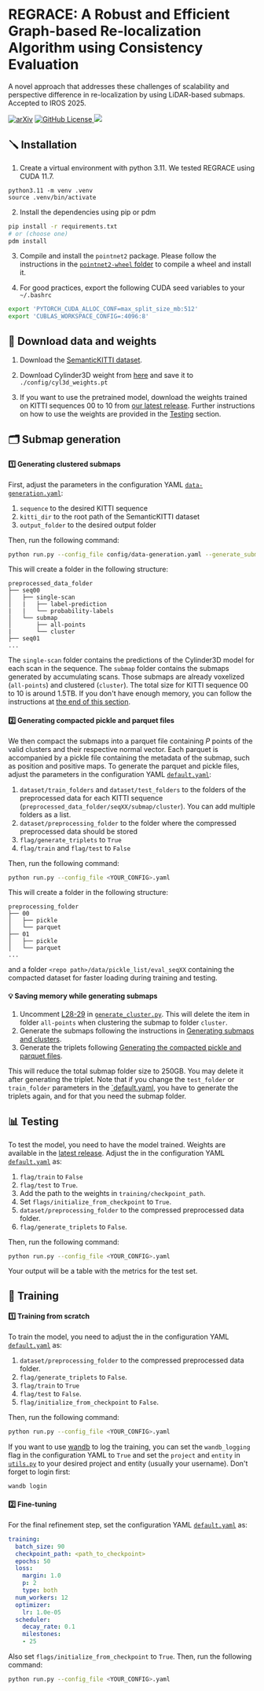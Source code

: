 # REGRACE: A Robust and Efficient Graph-based Re-localization Algorithm using Consistency Evaluation

A novel approach that addresses these challenges of scalability and perspective difference in re-localization by using LiDAR-based submaps. Accepted to IROS 2025. 

[![arXiv](https://img.shields.io/badge/arXiv-2503.03599-b31b1b.svg)](https://arxiv.org/abs/2503.03599)
[![GitHub License](https://img.shields.io/github/license/smartroboticslab/regrace?label=License&color=%23e11d48&cacheSeconds=3600)
](https://github.com/smartroboticslab/regrace/blob/main/LICENSE)
[![](https://img.shields.io/github/v/tag/smartroboticslab/regrace?label=Latest%20Release&color=%23e11d48&cacheSeconds=60)
](https://github.com/smartroboticslab/regrace/releases)


## 🪛 Installation

1) Create a virtual environment with python 3.11. We tested REGRACE using CUDA 11.7.
```
python3.11 -m venv .venv
source .venv/bin/activate
```

2) Install the dependencies using pip or pdm

```bash
pip install -r requirements.txt
# or (choose one)
pdm install
```

3) Compile and install the `pointnet2` package. Please follow the instructions in the [`pointnet2-wheel` folder](packages/pointnet2-wheel/README.md) to compile a wheel and install it.

4) For good practices, export the following CUDA seed variables to your `~/.bashrc`

```bash
export 'PYTORCH_CUDA_ALLOC_CONF=max_split_size_mb:512'
export 'CUBLAS_WORKSPACE_CONFIG=:4096:8'
```

## 🔗 Download data and weights

1) Download the [SemanticKITTI dataset](https://semantic-kitti.org/). 

2) Download Cylinder3D weight from [here](https://drive.usercontent.google.com/download?id=1q4u3LlQXz89LqYW3orXL5oTs_4R2eS8P&export=download&authuser=0) and save it to `./config/cyl3d_weights.pt`

3) If you want to use the pretrained model, download the weights trained on KITTI sequences 00 to 10 from [our latest release](https://github.com/smartroboticslab/regrace/releases). Further instructions on how to use the weights are provided in the [Testing](#-testing) section.

## 🗂️ Submap generation

#### 1️⃣ Generating clustered submaps
First, adjust the parameters in the configuration YAML [`data-generation.yaml`](config/data-generation.yaml):

1) `sequence` to the desired KITTI sequence
2) `kitti_dir` to the root path of the SemanticKITTI dataset
3) `output_folder` to the desired output folder

Then, run the following command:

```bash
python run.py --config_file config/data-generation.yaml --generate_submaps
```

This will create a folder in the following structure:

```
preprocessed_data_folder
├── seq00
│   ├── single-scan
│   |   ├── label-prediction
|   |   └── probability-labels
│   └── submap
│       ├── all-points
|       └── cluster
├── seq01
...
```

The `single-scan` folder contains the predictions of the Cylinder3D model for each scan in the sequence. The `submap` folder contains the submaps generated by accumulating scans. Those submaps are already voxelized (`all-points`) and clustered (`cluster`). The total size for KITTI sequence 00 to 10 is around 1.5TB. If you don't have enough memory, you can follow the instructions at [the end of this section](#-saving-memory-while-generating-submaps).

#### 2️⃣ Generating compacted pickle and parquet files

We then compact the submaps into a parquet file containing $P$ points of the valid clusters and their respective normal vector. Each parquet is accompanied by a pickle file containing the metadata of the submap, such as position and positive maps. To generate the parquet and pickle files, adjust the parameters in the configuration YAML [`default.yaml`](config/default.yaml):

1) `dataset/train_folders` and `dataset/test_folders` to the folders of the preprocessed data for each KITTI sequence (`preprocessed_data_folder/seqXX/submap/cluster`). You can add multiple folders as a list.
2) `dataset/preprocessing_folder` to the folder where the compressed preprocessed data should be stored
3) `flag/generate_triplets` to `True`
4) `flag/train` and `flag/test` to `False`

Then, run the following command:

```bash
python run.py --config_file <YOUR_CONFIG>.yaml
```

This will create a folder in the following structure:

```
preprocessing_folder
├── 00
│   ├── pickle
│   └── parquet
├── 01
│   ├── pickle
│   └── parquet
...
```

and a folder `<repo path>/data/pickle_list/eval_seqXX` containing the compacted dataset for faster loading during training and testing.

#### 💡 Saving memory while generating submaps

1) Uncomment [L28-29](/packages/data_generation/utils/generate_cluster.py#L28-L29) in [`generate_cluster.py`](/packages/data_generation/utils/generate_cluster.py). This will delete the item in folder `all-points` when clustering the submap to folder `cluster`.
2) Generate the submaps following the instructions in [Generating submaps and clusters](#1️⃣-generating-submaps-and-clusters).
3) Generate the triplets following [Generating the compacted pickle and parquet files](#2️⃣-generating-compacted-pickle-and-parquet-files).

This will reduce the total submap folder size to 250GB. You may delete it after generating the triplet. Note that if you change the `test_folder` or `train_folder` parameters in the [`default.yaml](/config/default.yaml), you have to generate the triplets again, and for that you need the submap folder.


## 📊 Testing

To test the model, you need to have the model trained. Weights are available in the [latest release](https://github.com/smartroboticslab/regrace/releases). Adjust the in the configuration YAML [`default.yaml`](config/default.yaml) as:

1) `flag/train` to `False`
2) `flag/test` to `True`. 
3) Add the path to the weights in `training/checkpoint_path`.
4) Set `flags/initialize_from_checkpoint` to `True`.
5) `dataset/preprocessing_folder` to the compressed preprocessed data folder.
6) `flag/generate_triplets` to `False`.

Then, run the following command:

```bash
python run.py --config_file <YOUR_CONFIG>.yaml
```

Your output will be a table with the metrics for the test set. 

## 🚀 Training


#### 1️⃣ Training from scratch
To train the model, you need to adjust the in the configuration YAML [`default.yaml`](config/default.yaml) as:

1) `dataset/preprocessing_folder` to the compressed preprocessed data folder.
2) `flag/generate_triplets` to `False`.
3) `flag/train` to `True`
4) `flag/test` to `False`.
5) `flag/initialize_from_checkpoint` to `False`.

Then, run the following command:

```bash
python run.py --config_file <YOUR_CONFIG>.yaml
```

If you want to use [wandb](https://wandb.ai/) to log the training, you can set the `wandb_logging` flag in the configuration YAML to `True` and set the `project` and `entity` in [`utils.py`](src/reloc_gnn/utils/utils.py) to your desired project and entity (usually your username). Don't forget to login first:
    
```bash
wandb login
```

#### 2️⃣ Fine-tuning 
For the final refinement step, set the configuration YAML [`default.yaml`](config/default.yaml) as:

```yaml
training:
  batch_size: 90
  checkpoint_path: <path_to_checkpoint>
  epochs: 50
  loss:
    margin: 1.0
    p: 2
    type: both
  num_workers: 12
  optimizer:
    lr: 1.0e-05
  scheduler:
    decay_rate: 0.1
    milestones:
    - 25
```

Also set `flags/initialize_from_checkpoint` to `True`. Then, run the following command:

```bash
python run.py --config_file <YOUR_CONFIG>.yaml
```
